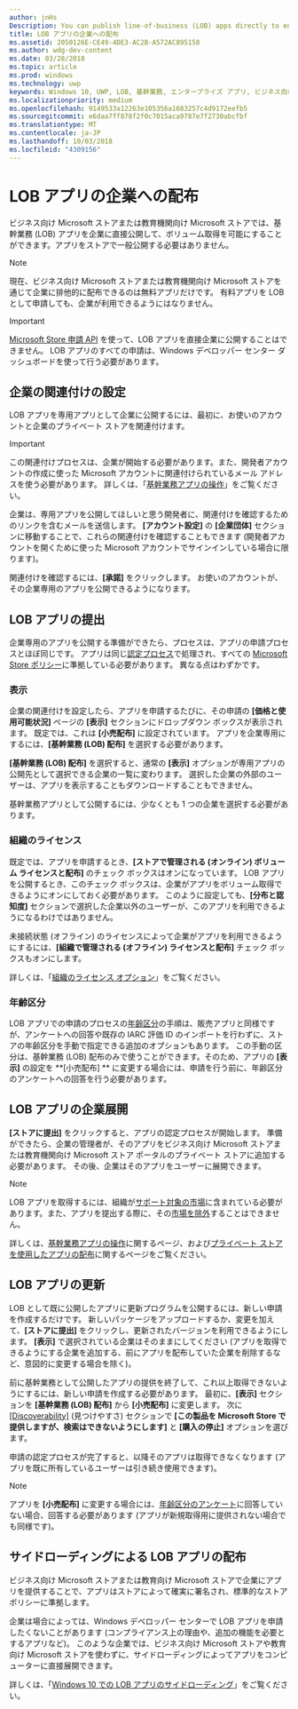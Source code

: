 ```yaml
---
author: jnHs
Description: You can publish line-of-business (LOB) apps directly to enterprises for volume acquisition via the Microsoft Store for Business or Microsoft Store for Education, without making the apps broadly available in the Store.
title: LOB アプリの企業への配布
ms.assetid: 2050126E-CE49-4DE3-AC2B-A572AC895158
ms.author: wdg-dev-content
ms.date: 03/28/2018
ms.topic: article
ms.prod: windows
ms.technology: uwp
keywords: Windows 10, UWP, LOB, 基幹業務, エンタープライズ アプリ, ビジネス向け Store, 教育機関向け Store, 企業
ms.localizationpriority: medium
ms.openlocfilehash: 9149533a12263e105356a1683257c4d9172eefb5
ms.sourcegitcommit: e6daa7ff878f2f0c7015aca9787e7f2730abcfbf
ms.translationtype: MT
ms.contentlocale: ja-JP
ms.lasthandoff: 10/03/2018
ms.locfileid: "4309156"
---
```

# <a name="distribute-lob-apps-to-enterprises"></a>LOB アプリの企業への配布


ビジネス向け Microsoft ストアまたは教育機関向け Microsoft ストアでは、基幹業務 (LOB) アプリを企業に直接公開して、ボリューム取得を可能にすることができます。アプリをストアで一般公開する必要はありません。

> [!NOTE]
> 現在、ビジネス向け Microsoft ストアまたは教育機関向け Microsoft ストアを通じて企業に排他的に配布できるのは無料アプリだけです。 有料アプリを LOB として申請しても、企業が利用できるようにはなりません。 

> [!IMPORTANT]
> [Microsoft Store 申請 API](../monetize/create-and-manage-submissions-using-windows-store-services.md) を使って、LOB アプリを直接企業に公開することはできません。 LOB アプリのすべての申請は、Windows デベロッパー センター ダッシュボードを使って行う必要があります。


## <a name="set-up-the-enterprise-association"></a>企業の関連付けの設定

LOB アプリを専用アプリとして企業に公開するには、最初に、お使いのアカウントと企業のプライベート ストアを関連付けます。

> [!IMPORTANT]
> この関連付けプロセスは、企業が開始する必要があります。また、開発者アカウントの作成に使った Microsoft アカウントに関連付けられているメール アドレスを使う必要があります。 詳しくは、「[基幹業務アプリの操作](http://go.microsoft.com/fwlink/p/?LinkId=698846)」をご覧ください。

企業は、専用アプリを公開してほしいと思う開発者に、関連付けを確認するためのリンクを含むメールを送信します。 **[アカウント設定]** の **[企業団体]** セクションに移動することで、これらの関連付けを確認することもできます (開発者アカウントを開くために使った Microsoft アカウントでサインインしている場合に限ります)。

関連付けを確認するには、**[承諾]** をクリックします。 お使いのアカウントが、その企業専用のアプリを公開できるようになります。


## <a name="submit-lob-apps"></a>LOB アプリの提出

企業専用のアプリを公開する準備ができたら、プロセスは、アプリの申請プロセスとほぼ同じです。 アプリは同じ[認定プロセス](the-app-certification-process.md)で処理され、すべての [Microsoft Store ポリシー](https://docs.microsoft.com/legal/windows/agreements/store-policies)に準拠している必要があります。 異なる点はわずかです。


### <a name="visibility"></a>表示

企業の関連付けを設定したら、アプリを申請するたびに、その申請の **[価格と使用可能状況]** ページの **[表示]** セクションにドロップダウン ボックスが表示されます。 既定では、これは **[小売配布]** に設定されています。 アプリを企業専用にするには、**[基幹業務 (LOB) 配布]** を選択する必要があります。

**[基幹業務 (LOB) 配布]** を選択すると、通常の **[表示]** オプションが専用アプリの公開先として選択できる企業の一覧に変わります。 選択した企業の外部のユーザーは、アプリを表示することもダウンロードすることもできません。

基幹業務アプリとして公開するには、少なくとも 1 つの企業を選択する必要があります。

<span id="organizational" />

### <a name="organizational-licensing"></a>組織のライセンス

既定では、アプリを申請するとき、**[ストアで管理される (オンライン) ボリューム ライセンスと配布]** のチェック ボックスはオンになっています。 LOB アプリを公開するとき、このチェック ボックスは、企業がアプリをボリューム取得できるようにオンにしておく必要があります。 このように設定しても、**[分布と認知度]** セクションで選択した企業以外のユーザーが、このアプリを利用できるようになるわけではありません。

未接続状態 (オフライン) のライセンスによって企業がアプリを利用できるようにするには、**[組織で管理される (オフライン) ライセンスと配布]** チェック ボックスもオンにします。

詳しくは、「[組織のライセンス オプション](organizational-licensing.md)」をご覧ください。


### <a name="age-ratings"></a>年齢区分

LOB アプリでの申請のプロセスの[年齢区分](age-ratings.md)の手順は、販売アプリと同様ですが、アンケートへの回答や既存の IARC 評価 ID のインポートを行わずに、ストアの年齢区分を手動で指定できる追加のオプションもあります。 この手動の区分は、基幹業務 (LOB) 配布のみで使うことができます。そのため、アプリの **[表示]** の設定を **[小売配布] ** に変更する場合には、申請を行う前に、年齢区分のアンケートへの回答を行う必要があります。


## <a name="enterprise-deployment-of-lob-apps"></a>LOB アプリの企業展開

**[ストアに提出]** をクリックすると、アプリの認定プロセスが開始します。 準備ができたら、企業の管理者が、そのアプリをビジネス向け Microsoft ストアまたは教育機関向け Microsoft ストア ポータルのプライベート ストアに追加する必要があります。 その後、企業はそのアプリをユーザーに展開できます。

> [!NOTE]
> LOB アプリを取得するには、組織が[サポート対象の市場](https://technet.microsoft.com/itpro/windows/whats-new/windows-store-for-business-overview#supported-markets)に含まれている必要があります。また、アプリを提出する際に、その[市場を除外](define-pricing-and-market-selection.md)することはできません。 

詳しくは、[基幹業務アプリの操作](http://go.microsoft.com/fwlink/p/?LinkId=698846)に関するページ、および[プライベート ストアを使用したアプリの配布](http://go.microsoft.com/fwlink/p/?LinkId=698847)に関するページをご覧ください。


## <a name="update-lob-apps"></a>LOB アプリの更新

LOB として既に公開したアプリに更新プログラムを公開するには、新しい申請を作成するだけです。 新しいパッケージをアップロードするか、変更を加えて、**[ストアに提出]** をクリックし、更新されたバージョンを利用できるようにします。 **[表示]** で選択されている企業はそのままにしてください (アプリを取得できるようにする企業を追加する、前にアプリを配布していた企業を削除するなど、意図的に変更する場合を除く)。

前に基幹業務として公開したアプリの提供を終了して、これ以上取得できないようにするには、新しい申請を作成する必要があります。 最初に、**[表示]** セクションを **[基幹業務 (LOB) 配布]** から **[小売配布]** に変更します。 次に [[Discoverability]](choose-visibility-options.md#discoverability) (見つけやすさ) セクションで **[この製品を Microsoft Store で提供しますが、検索はできないようにします]** と **[購入の停止]** オプションを選びます。

申請の認定プロセスが完了すると、以降そのアプリは取得できなくなります (アプリを既に所有しているユーザーは引き続き使用できます)。

> [!NOTE]
> アプリを **[小売配布]** に変更する場合には、[年齢区分のアンケート](age-ratings.md)に回答していない場合、回答する必要があります (アプリが新規取得用に提供されない場合でも同様です)。


## <a name="distribute-lob-apps-through-sideloading"></a>サイドローディングによる LOB アプリの配布

ビジネス向け Microsoft ストアまたは教育向け Microsoft ストアで企業にアプリを提供することで、アプリはストアによって確実に署名され、標準的なストア ポリシーに準拠します。

企業は場合によっては、Windows デベロッパー センターで LOB アプリを申請したくないことがあります (コンプライアンス上の理由や、追加の機能を必要とするアプリなど)。 このような企業では、ビジネス向け Microsoft ストアや教育向け Microsoft ストアを使わずに、サイドローディングによってアプリをコンピューターに直接展開できます。

詳しくは、「[Windows 10 での LOB アプリのサイドローディング](http://go.microsoft.com/fwlink/p/?LinkId=623433)」をご覧ください。

 

 





